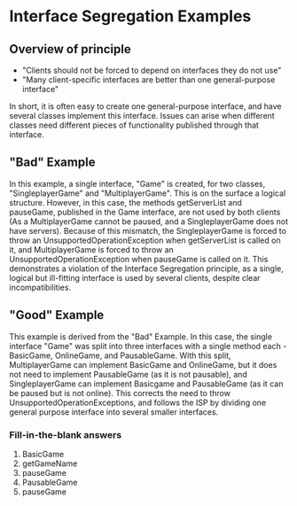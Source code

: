 # Interface Segregation Examples

## Overview of principle

* "Clients should not be forced to depend on interfaces they do not use"
* "Many client-specific interfaces are better than one general-purpose interface"

In short, it is often easy to create one general-purpose interface, and have several classes implement this interface. Issues can arise when different classes need different pieces of functionality published through that interface.

## "Bad" Example
In this example, a single interface, "Game" is created, for two classes, "SingleplayerGame" and "MultiplayerGame". This is on the surface a logical structure. However, in this case, the methods getServerList and pauseGame, published in the Game interface, are not used by both clients (As a MultiplayerGame cannot be paused, and a SingleplayerGame does not have servers). Because of this mismatch, the SingleplayerGame is forced to throw an UnsupportedOperationException when getServerList is called on it, and MultiplayerGame is forced to throw an UnsupportedOperationException when pauseGame is called on it. This demonstrates a violation of the Interface Segregation principle, as a single, logical but ill-fitting interface is used by several clients, despite clear incompatibilities.

## "Good" Example
This example is derived from the "Bad" Example. In this case, the single interface "Game" was split into three interfaces with a single method each - BasicGame, OnlineGame, and PausableGame. With this split, MultiplayerGame can implement BasicGame and OnlineGame, but it does not need to implement PausableGame (as it is not pausable), and SingleplayerGame can implement Basicgame and PausableGame (as it can be paused but is not online). This corrects the need to throw UnsupportedOperationExceptions, and follows the ISP by dividing one general purpose interface into several smaller interfaces.

### Fill-in-the-blank answers
1. BasicGame
2. getGameName
3. pauseGame
4. PausableGame
5. pauseGame